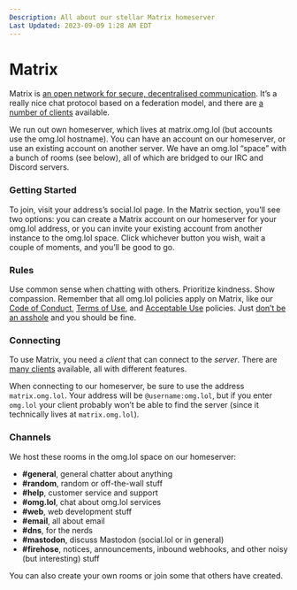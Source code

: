 ```yaml
---
Description: All about our stellar Matrix homeserver
Last Updated: 2023-09-09 1:28 AM EDT
---
```


# Matrix

Matrix is <a href="https://matrix.org">an open network for secure, decentralised communication</a>. It’s a really nice chat protocol based on a federation model, and there are <a href="https://matrix.org/ecosystem/clients/">a number of clients</a> available.

We run out own homeserver, which lives at matrix.omg.lol (but accounts use the omg.lol hostname). You can have an account on our homeserver, or use an existing account on another server. We have an omg.lol “space” with a bunch of rooms (see below), all of which are bridged to our IRC and Discord servers.

### Getting Started

To join, visit your address’s social.lol page. In the Matrix section, you’ll see two options: you can create a Matrix account on our homeserver for your omg.lol address, or you can invite your existing account from another instance to the omg.lol space. Click whichever button you wish, wait a couple of moments, and you’ll be good to go.

### Rules

Use common sense when chatting with others. Prioritize kindness. Show compassion. Remember that all omg.lol policies apply on Matrix, like our [Code of Conduct](/info/code-of-conduct), [Terms of Use](/info/legal), and [Acceptable Use](/info/legal) policies. Just [don’t be an asshole](https://asshole.fyi) and you should be fine.

### Connecting

To use Matrix, you need a _client_ that can connect to the _server_. There are [many clients](https://matrix.org/ecosystem/clients) available, all with different features.

When connecting to our homeserver, be sure to use the address `matrix.omg.lol`. Your address will be `@username:omg.lol`, but if you enter `omg.lol` your client probably won’t be able to find the server (since it technically lives at `matrix.omg.lol`).

### Channels

We host these rooms in the omg.lol space on our homeserver:

  * **#general**, general chatter about anything
  * **#random**, random or off-the-wall stuff
  * **#help**, customer service and support
  * **#omg.lol**, chat about omg.lol services
  * **#web**, web development stuff
  * **#email**, all about email
  * **#dns**, for the nerds
  * **#mastodon**, discuss Mastodon (social.lol or in general)
  * **#firehose**, notices, announcements, inbound webhooks, and other noisy (but interesting) stuff

You can also create your own rooms or join some that others have created.
